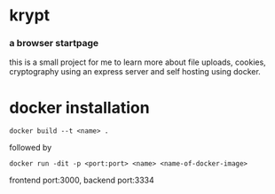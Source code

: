 # krypt
### a browser startpage
this is a small project for me to learn more about file uploads, cookies, cryptography using an express server and self hosting using docker.

# docker installation
```
docker build --t <name> .
```
followed by
```
docker run -dit -p <port:port> <name> <name-of-docker-image>
```
frontend port:3000, backend port:3334
